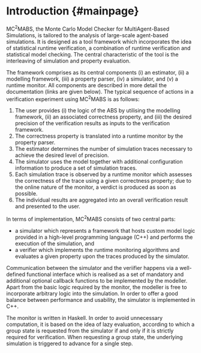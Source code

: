 Introduction {#mainpage}
=========

MC<sup>2</sup>MABS, the Monte Carlo Model Checker for MultiAgent-Based Simulations, is tailored to the analysis of large-scale agent-based simulations. It is designed as a tool framework which incorporates the idea of statistical runtime verification, a combination of runtime verification and statistical model checking. The central characteristic of the tool is the interleaving of simulation and property evaluation. 

The framework comprises as its central components (i) an estimator, (ii) a modelling framework, (iii) a property parser, (iv) a simulator, and (v) a runtime monitor. All components are described in more detail the documentation (links are given below). The typical sequence of actions in a verification experiment using MC<sup>2</sup>MABS is as follows:

1. The user provides (i) the logic of the ABS by utilising the modelling framework, (ii) an associated correctness property, and (iii) the desired precision of the verification results as inputs to the verification framework.
2. The correctness property is translated into a runtime monitor by the property parser.
3. The estimator determines the number of simulation traces necessary to achieve the desired level of precision.
4. The simulator uses the model together with additional configuration information to produce a set of simulation traces.
5. Each simulation trace is observed by a runtime monitor which assesses the correctness of the trace using a given correctness property; due to the online nature of the monitor, a verdict is produced as soon as possible.
6. The individual results are aggregated into an overall verification result and presented to the user.

In terms of implementation, MC<sup>2</sup>MABS consists of two central parts: 

+ a simulator which represents a framework that hosts custom model logic provided in a high-level programming language (C++) and performs the execution of the simulation, and 
+ a verifier which implements the runtime monitoring algorithms and evaluates a given property upon the traces produced by the simulator. 

Communication between the simulator and the veriifier happens via a well-defined functional interface which is realised as a set of mandatory and additional optional callback functions to be implemented by the modeller. Apart from the basic logic required by the monitor, the modeller is free to incorporate arbitrary logic into the simulation. In order to offer a good balance between performance and usability, the simulator is implemented in C++. 

The monitor is written in Haskell. In order to avoid unnecessary computation, it is based on the idea of lazy evaluation, according to which a group state is requested from the simulator if and only if it is strictly required for verification. When requesting a group state, the underlying simulation is triggered to advance for a single step. 

